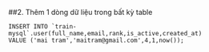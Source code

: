 ##2. Thêm 1 dòng dữ liệu trong bất kỳ table 
```
INSERT INTO `train-mysql`.user(full_name,email,rank,is_active,created_at) 
VALUE ('mai tram','maitram@gmail.com',4,1,now());

```
